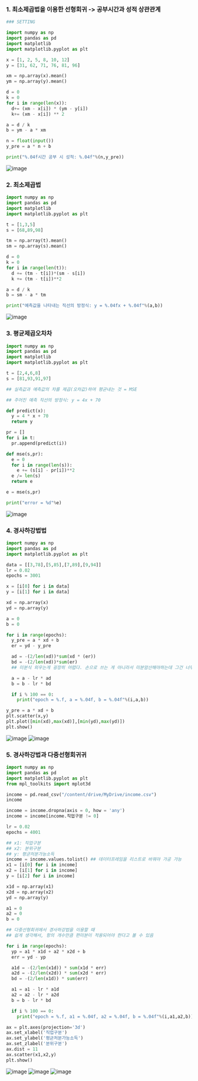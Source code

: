 ### 1. 최소제곱법을 이용한 선형회귀 -> 공부시간과 성적 상관관계
```python
### SETTING

import numpy as np
import pandas as pd
import matplotlib
import matplotlib.pyplot as plt

x = [1, 2, 5, 8, 10, 12]
y = [31, 62, 71, 76, 81, 96]

xm = np.array(x).mean()
ym = np.array(y).mean()

d = 0
k = 0
for i in range(len(x)):
  d+= (xm - x[i]) * (ym - y[i])
  k+= (xm - x[i]) ** 2

a = d / k
b = ym - a * xm

n = float(input())
y_pre = a * n + b

print("%.04f시간 공부 시 성적: %.04f"%(n,y_pre))
```
![image](https://github.com/sejongsmarcle/2024_Winter_Ai_study/assets/128358741/5b49766d-f1b7-42dd-b82e-53bb65b1ecf3)


### 2. 최소제곱법
```python
import numpy as np
import pandas as pd
import matplotlib
import matplotlib.pyplot as plt

t = [1,3,5]
s = [68,89,98]

tm = np.array(t).mean()
sm = np.array(s).mean()

d = 0
k = 0
for i in range(len(t)):
  d += (tm - t[i])*(sm - s[i])
  k += (tm - t[i])**2

a = d / k
b = sm - a * tm

print("예측값을 나타내는 직선의 방정식: y = %.04fx + %.04f"%(a,b))
```
![image](https://github.com/sejongsmarcle/2024_Winter_Ai_study/assets/128358741/142986fa-d9a8-4669-875e-cc7b496d92c8)


### 3. 평균제곱오차차
```python
import numpy as np
import pandas as pd
import matplotlib
import matplotlib.pyplot as plt

t = [2,4,6,8]
s = [81,93,91,97]

## 실측값과 예측값의 차를 제곱(오차값)하여 평균내는 것 = MSE

## 주어진 예측 직선의 방정식: y = 4x + 70

def predict(x):
  y = 4 * x + 70
  return y

pr = []
for i in t:
  pr.append(predict(i))

def mse(s,pr):
  e = 0
  for i in range(len(s)):
    e += (s[i] - pr[i])**2
  e /= len(s)
  return e

e = mse(s,pr)

print("error = %d"%e)
```
![image](https://github.com/sejongsmarcle/2024_Winter_Ai_study/assets/128358741/cb3b70ed-84a6-43ea-83de-7c7dd94d79b0)


### 4. 경사하강법법
```python
import numpy as np
import pandas as pd
import matplotlib.pyplot as plt

data = [[3,78],[5,85],[7,89],[9,94]]
lr = 0.02
epochs = 3001

x = [i[0] for i in data]
y = [i[1] for i in data]

xd = np.array(x)
yd = np.array(y)

a = 0
b = 0

for i in range(epochs):
  y_pre = a * xd + b
  er = yd - y_pre

  ad = -(2/len(xd))*sum(xd * (er))
  bd = -(2/len(xd))*sum(er)
  ## 미분식 외우는게 굉장히 어렵다. 손으로 쓰는 게 아니라서 미분암산해야하는데 그건 너무 어려움...

  a = a - lr * ad
  b = b - lr * bd

  if i % 100 == 0:
    print("epoch = %.f, a = %.04f, b = %.04f"%(i,a,b))

y_pre = a * xd + b
plt.scatter(x,y)
plt.plot([min(xd),max(xd)],[min(yd),max(yd)])
plt.show()
```
![image](https://github.com/sejongsmarcle/2024_Winter_Ai_study/assets/128358741/adb95724-607a-4289-9e58-0d9549a14e55)
![image](https://github.com/sejongsmarcle/2024_Winter_Ai_study/assets/128358741/beaa5206-18f5-410b-9825-9aeece1134d9)


### 5. 경사하강법과 다중선형회귀귀
```python
import numpy as np
import pandas as pd
import matplotlib.pyplot as plt
from mpl_toolkits import mplot3d

income = pd.read_csv("/content/drive/MyDrive/income.csv")
income

income = income.dropna(axis = 0, how = 'any')
income = income[income.직업구분 != 0]

lr = 0.02
epochs = 4001

## x1: 직업구분
## x2: 분위구분
## y: 평균처분가능소득
income = income.values.tolist() ## 데이터프레임을 리스트로 바꿔야 가공 가능
x1 = [i[0] for i in income]
x2 = [i[1] for i in income]
y = [i[2] for i in income]

x1d = np.array(x1)
x2d = np.array(x2)
yd = np.array(y)

a1 = 0
a2 = 0
b = 0

## 다중선형회귀에서 경사하강법을 이용할 때
## 쉽게 생각해서, 항의 개수만큼 편미분이 적용되어야 한다고 볼 수 있음

for i in range(epochs):
  yp = a1 * x1d + a2 * x2d + b
  err = yd - yp

  a1d = -(2/len(x1d)) * sum(x1d * err)
  a2d = -(2/len(x2d)) * sum(x2d * err)
  bd = -(2/len(x1d)) * sum(err)

  a1 = a1 - lr * a1d
  a2 = a2 - lr * a2d
  b = b - lr * bd

  if i % 100 == 0:
    print("epoch = %.f, a1 = %.04f, a2 = %.04f, b = %.04f"%(i,a1,a2,b))

ax = plt.axes(projection='3d')
ax.set_xlabel('직업구분')
ax.set_ylabel('평균처분가능소득')
ax.set_zlabel('분위구분')
ax.dist = 11
ax.scatter(x1,x2,y)
plt.show()
```
![image](https://github.com/sejongsmarcle/2024_Winter_Ai_study/assets/128358741/a0712f0c-2198-4b5d-8012-96d1224ed47b)
![image](https://github.com/sejongsmarcle/2024_Winter_Ai_study/assets/128358741/79b4575a-d2e0-4b79-940a-7e9ec67e2879)
![image](https://github.com/sejongsmarcle/2024_Winter_Ai_study/assets/128358741/3d4b0f56-7777-4fa0-a02b-35c1065c2b05)


